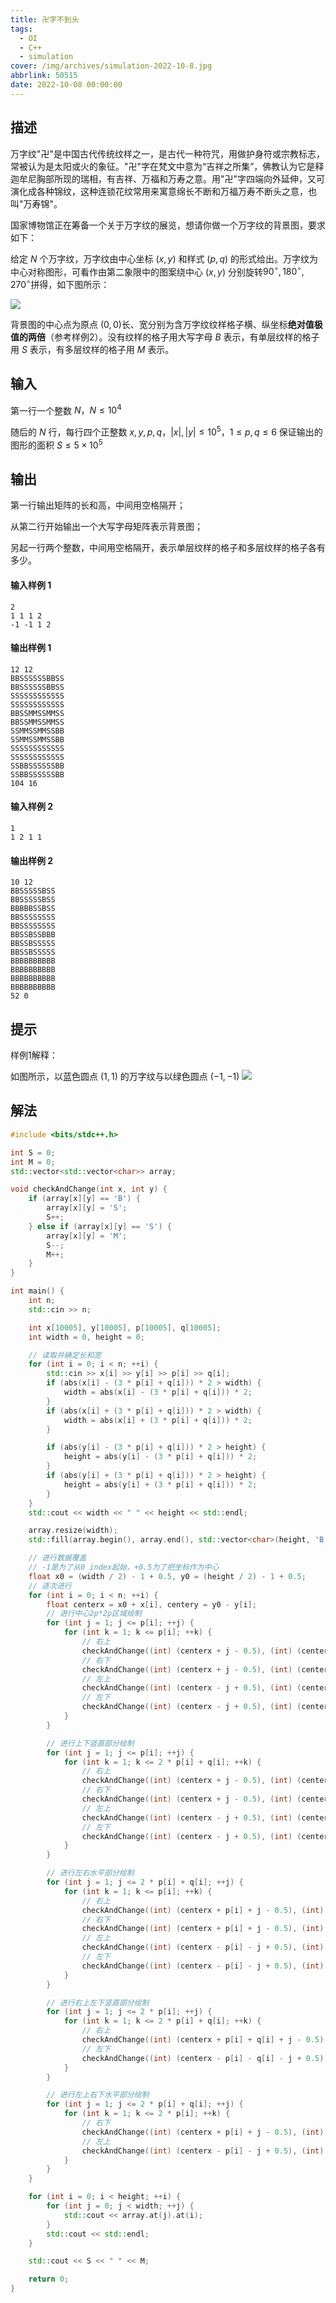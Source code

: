 ```yaml
---
title: 卍字不到头
tags:
  - OI
  - C++
  - simulation
cover: /img/archives/simulation-2022-10-8.jpg
abbrlink: 50515
date: 2022-10-08 00:00:00
---
```

## 描述
万字纹"卍"是中国古代传统纹样之一，是古代一种符咒，用做护身符或宗教标志，常被认为是太阳或火的象征。"卍"字在梵文中意为“吉祥之所集”，佛教认为它是释迦牟尼胸部所现的瑞相，有吉祥、万福和万寿之意。用"卍"字四端向外延伸，又可演化成各种锦纹，这种连锁花纹常用来寓意绵长不断和万福万寿不断头之意，也叫"万寿锦"。

国家博物馆正在筹备一个关于万字纹的展览，想请你做一个万字纹的背景图，要求如下：

给定 $N$ 个万字纹，万字纹由中心坐标 $(x,y)$ 和样式 $(p,q)$ 的形式给出。万字纹为中心对称图形，可看作由第二象限中的图案绕中心 $(x,y)$ 分别旋转$90^\circ,180^\circ,270^\circ$拼得，如下图所示：

![](/img/archives/OI/simulation-2022-10-8/1.jpg)

背景图的中心点为原点 $(0,0)$长、宽分别为含万字纹纹样格子横、纵坐标**绝对值极值的两倍**（参考样例2）。没有纹样的格子用大写字母 $B$ 表示，有单层纹样的格子用 $S$ 表示，有多层纹样的格子用 $M$ 表示。


## 输入
第一行一个整数 $N，N\le10^4$

随后的 $N$ 行，每行四个正整数 $x,y,p,q， |x|,|y|\le10^5，1\leq p,q \le6$
保证输出的图形的面积 $S\le5\times 10^5$

## 输出
第一行输出矩阵的长和高，中间用空格隔开；

从第二行开始输出一个大写字母矩阵表示背景图；

另起一行两个整数，中间用空格隔开，表示单层纹样的格子和多层纹样的格子各有多少。


#### 输入样例 1
```
2
1 1 1 2
-1 -1 1 2
```
#### 输出样例 1
```
12 12
BBSSSSSSBBSS
BBSSSSSSBBSS
SSSSSSSSSSSS
SSSSSSSSSSSS
BBSSMMSSMMSS
BBSSMMSSMMSS
SSMMSSMMSSBB
SSMMSSMMSSBB
SSSSSSSSSSSS
SSSSSSSSSSSS
SSBBSSSSSSBB
SSBBSSSSSSBB
104 16
```
#### 输入样例 2
```
1
1 2 1 1
```
#### 输出样例 2
```
10 12
BBSSSSSBSS
BBSSSSSBSS
BBBBBSSBSS
BBSSSSSSSS
BBSSSSSSSS
BBSSBSSBBB
BBSSBSSSSS
BBSSBSSSSS
BBBBBBBBBB
BBBBBBBBBB
BBBBBBBBBB
BBBBBBBBBB
52 0
```
## 提示

样例1解释：

如图所示，以蓝色圆点 $(1,1)$ 的万字纹与以绿色圆点 $(-1,-1)$
![](/img/archives/OI/simulation-2022-10-8/2.jpg)

## 解法
```C++
#include <bits/stdc++.h>

int S = 0;
int M = 0;
std::vector<std::vector<char>> array;

void checkAndChange(int x, int y) {
    if (array[x][y] == 'B') {
        array[x][y] = 'S';
        S++;
    } else if (array[x][y] == 'S') {
        array[x][y] = 'M';
        S--;
        M++;
    }
}

int main() {
    int n;
    std::cin >> n;

    int x[10005], y[10005], p[10005], q[10005];
    int width = 0, height = 0;

    // 读取并确定长和宽
    for (int i = 0; i < n; ++i) {
        std::cin >> x[i] >> y[i] >> p[i] >> q[i];
        if (abs(x[i] - (3 * p[i] + q[i])) * 2 > width) {
            width = abs(x[i] - (3 * p[i] + q[i])) * 2;
        }
        if (abs(x[i] + (3 * p[i] + q[i])) * 2 > width) {
            width = abs(x[i] + (3 * p[i] + q[i])) * 2;
        }

        if (abs(y[i] - (3 * p[i] + q[i])) * 2 > height) {
            height = abs(y[i] - (3 * p[i] + q[i])) * 2;
        }
        if (abs(y[i] + (3 * p[i] + q[i])) * 2 > height) {
            height = abs(y[i] + (3 * p[i] + q[i])) * 2;
        }
    }
    std::cout << width << " " << height << std::endl;

    array.resize(width);
    std::fill(array.begin(), array.end(), std::vector<char>(height, 'B'));

    // 进行数据覆盖
    // -1是为了从0 index起始，+0.5为了把坐标作为中心
    float x0 = (width / 2) - 1 + 0.5, y0 = (height / 2) - 1 + 0.5;
    // 逐次进行
    for (int i = 0; i < n; ++i) {
        float centerx = x0 + x[i], centery = y0 - y[i];
        // 进行中心2p*2p区域绘制
        for (int j = 1; j <= p[i]; ++j) {
            for (int k = 1; k <= p[i]; ++k) {
                // 右上
                checkAndChange((int) (centerx + j - 0.5), (int) (centery - k + 0.5));
                // 右下
                checkAndChange((int) (centerx + j - 0.5), (int) (centery + k));
                // 左上
                checkAndChange((int) (centerx - j + 0.5), (int) (centery - k + 0.5));
                // 左下
                checkAndChange((int) (centerx - j + 0.5), (int) (centery + k));
            }
        }

        // 进行上下竖直部分绘制
        for (int j = 1; j <= p[i]; ++j) {
            for (int k = 1; k <= 2 * p[i] + q[i]; ++k) {
                // 右上
                checkAndChange((int) (centerx + j - 0.5), (int) (centery - p[i] - k + 0.5));
                // 右下
                checkAndChange((int) (centerx + j - 0.5), (int) (centery + p[i] + k));
                // 左上
                checkAndChange((int) (centerx - j + 0.5), (int) (centery - p[i] - k + 0.5));
                // 左下
                checkAndChange((int) (centerx - j + 0.5), (int) (centery + p[i] + k));
            }
        }

        // 进行左右水平部分绘制
        for (int j = 1; j <= 2 * p[i] + q[i]; ++j) {
            for (int k = 1; k <= p[i]; ++k) {
                // 右上
                checkAndChange((int) (centerx + p[i] + j - 0.5), (int) (centery - k + 0.5));
                // 右下
                checkAndChange((int) (centerx + p[i] + j - 0.5), (int) (centery + k));
                // 左上
                checkAndChange((int) (centerx - p[i] - j + 0.5), (int) (centery - k + 0.5));
                // 左下
                checkAndChange((int) (centerx - p[i] - j + 0.5), (int) (centery + k));
            }
        }

        // 进行右上左下竖直部分绘制
        for (int j = 1; j <= 2 * p[i]; ++j) {
            for (int k = 1; k <= 2 * p[i] + q[i]; ++k) {
                // 右上
                checkAndChange((int) (centerx + p[i] + q[i] + j - 0.5), (int) (centery - p[i] - k + 0.5));
                // 左下
                checkAndChange((int) (centerx - p[i] - q[i] - j + 0.5), (int) (centery + p[i] + k));
            }
        }

        // 进行左上右下水平部分绘制
        for (int j = 1; j <= 2 * p[i] + q[i]; ++j) {
            for (int k = 1; k <= 2 * p[i]; ++k) {
                // 右下
                checkAndChange((int) (centerx + p[i] + j - 0.5), (int) (centery + p[i] + q[i] + k));
                // 左上
                checkAndChange((int) (centerx - p[i] - j + 0.5), (int) (centery - p[i] - q[i] - k + 0.5));
            }
        }
    }

    for (int i = 0; i < height; ++i) {
        for (int j = 0; j < width; ++j) {
            std::cout << array.at(j).at(i);
        }
        std::cout << std::endl;
    }

    std::cout << S << " " << M;

    return 0;
}

```